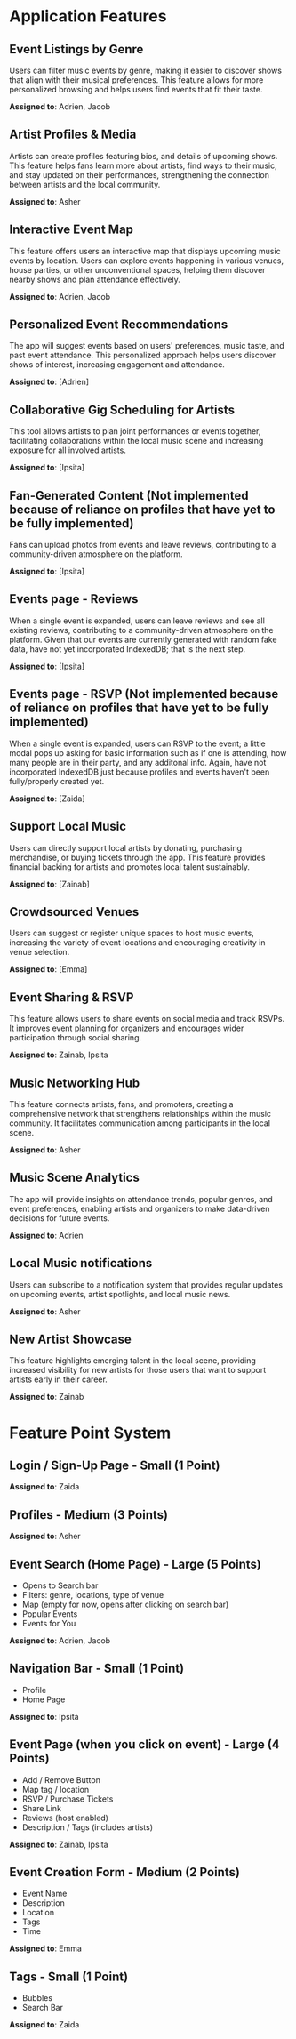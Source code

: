 # Application Features

## Event Listings by Genre
Users can filter music events by genre, making it easier to discover shows that align with their musical preferences. This feature allows for more personalized browsing and helps users find events that fit their taste.

**Assigned to**: Adrien, Jacob

## Artist Profiles & Media
Artists can create profiles featuring bios, and details of upcoming shows. This feature helps fans learn more about artists, find ways to their music, and stay updated on their performances, strengthening the connection between artists and the local community.

**Assigned to**: Asher

## Interactive Event Map
This feature offers users an interactive map that displays upcoming music events by location. Users can explore events happening in various venues, house parties, or other unconventional spaces, helping them discover nearby shows and plan attendance effectively.

**Assigned to**: Adrien, Jacob

## Personalized Event Recommendations
The app will suggest events based on users' preferences, music taste, and past event attendance. This personalized approach helps users discover shows of interest, increasing engagement and attendance.

**Assigned to**: [Adrien]

## Collaborative Gig Scheduling for Artists
This tool allows artists to plan joint performances or events together, facilitating collaborations within the local music scene and increasing exposure for all involved artists.

**Assigned to**: [Ipsita]

## Fan-Generated Content (Not implemented because of reliance on profiles that have yet to be fully implemented)
Fans can upload photos from events and leave reviews, contributing to a community-driven atmosphere on the platform.

**Assigned to**: [Ipsita]

## Events page - Reviews 
When a single event is expanded, users can leave reviews and see all existing reviews, contributing to a community-driven atmosphere on the platform. Given that our events are currently generated with random fake data, have not yet incorporated IndexedDB; that is the next step.

**Assigned to**: [Ipsita]

## Events page - RSVP (Not implemented because of reliance on profiles that have yet to be fully implemented)
When a single event is expanded, users can RSVP to the event; a little modal pops up asking for basic information such as if one is attending, how many people are in their party, and any additonal info. Again, have not incorporated IndexedDB just because profiles and events haven't been fully/properly created yet.

**Assigned to**: [Zaida]

## Support Local Music
Users can directly support local artists by donating, purchasing merchandise, or buying tickets through the app. This feature provides financial backing for artists and promotes local talent sustainably.

**Assigned to**: [Zainab]

## Crowdsourced Venues
Users can suggest or register unique spaces to host music events, increasing the variety of event locations and encouraging creativity in venue selection. 

**Assigned to**: [Emma]

## Event Sharing & RSVP
This feature allows users to share events on social media and track RSVPs. It improves event planning for organizers and encourages wider participation through social sharing.

**Assigned to**: Zainab, Ipsita

## Music Networking Hub
This feature connects artists, fans, and promoters, creating a comprehensive network that strengthens relationships within the music community. It facilitates communication among participants in the local scene. 

**Assigned to**: Asher

## Music Scene Analytics
The app will provide insights on attendance trends, popular genres, and event preferences, enabling artists and organizers to make data-driven decisions for future events.

**Assigned to**: Adrien

## Local Music notifications
Users can subscribe to a notification system that provides regular updates on upcoming events, artist spotlights, and local music news. 

**Assigned to**: Asher

## New Artist Showcase
This feature highlights emerging talent in the local scene, providing increased visibility for new artists for those users that want to support artists early in their career. 

**Assigned to**: Zainab

# Feature Point System

## Login / Sign-Up Page - Small (1 Point)

**Assigned to**: Zaida

## Profiles - Medium (3 Points)

**Assigned to**: Asher

## Event Search (Home Page) - Large (5 Points)

- Opens to Search bar
- Filters: genre, locations, type of venue
- Map (empty for now, opens after clicking on search bar)
- Popular Events
- Events for You

**Assigned to**: Adrien, Jacob

## Navigation Bar - Small (1 Point)

- Profile
- Home Page

**Assigned to**: Ipsita

## Event Page (when you click on event) - Large (4 Points)

- Add / Remove Button
- Map tag / location
- RSVP / Purchase Tickets
- Share Link
- Reviews (host enabled)
- Description / Tags (includes artists)

**Assigned to**: Zainab, Ipsita

## Event Creation Form - Medium (2 Points)

- Event Name
- Description
- Location
- Tags
- Time

**Assigned to**: Emma

## Tags - Small (1 Point)

- Bubbles
- Search Bar

**Assigned to**: Zaida

